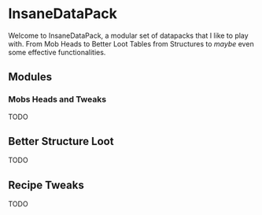 # **InsaneDataPack**

Welcome to InsaneDataPack, a modular set of datapacks that I like to play with. From Mob Heads to Better Loot Tables from Structures to *maybe* even some effective functionalities.

## **Modules**

### **Mobs Heads and Tweaks**

TODO

## Better Structure Loot

TODO

## Recipe Tweaks

TODO
